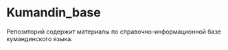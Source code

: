 # Kumandin_base
Репозиторий содержит материалы по справочно-информационной базе кумандинского языка.
